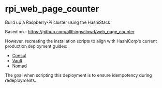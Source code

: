 # rpi_web_page_counter

Build up a Raspberry-Pi cluster using the HashiStack

Based on - https://github.com/allthingsclowd/web_page_counter

However, recreating the installation scripts to align with HashiCorp's current production deployment guides:

- [Consul](https://learn.hashicorp.com/consul/datacenter-deploy/deployment-guide)
- [Vault](https://learn.hashicorp.com/vault/operations/ops-deployment-guide)
- [Nomad](https://www.nomadproject.io/guides/install/production/deployment-guide.html)

The goal when scripting this deployment is to ensure idempotency during redeployments.

